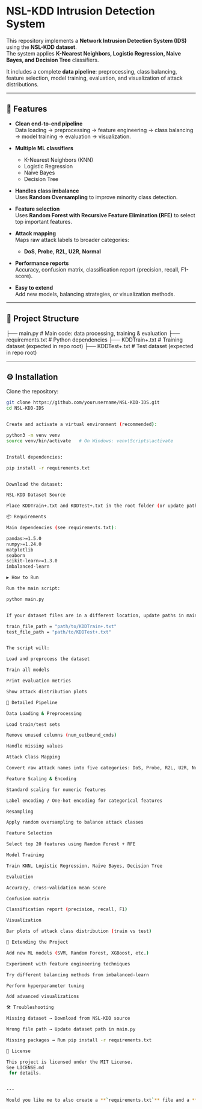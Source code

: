 # NSL-KDD Intrusion Detection System

This repository implements a **Network Intrusion Detection System (IDS)** using the **NSL-KDD dataset**.  
The system applies **K-Nearest Neighbors, Logistic Regression, Naive Bayes, and Decision Tree** classifiers.  

It includes a complete **data pipeline**: preprocessing, class balancing, feature selection, model training, evaluation, and visualization of attack distributions.

---

## 🚀 Features

- **Clean end-to-end pipeline**  
  Data loading → preprocessing → feature engineering → class balancing → model training → evaluation → visualization.

- **Multiple ML classifiers**  
  - K-Nearest Neighbors (KNN)  
  - Logistic Regression  
  - Naive Bayes  
  - Decision Tree  

- **Handles class imbalance**  
  Uses **Random Oversampling** to improve minority class detection.  

- **Feature selection**  
  Uses **Random Forest with Recursive Feature Elimination (RFE)** to select top important features.  

- **Attack mapping**  
  Maps raw attack labels to broader categories:  
  - **DoS**, **Probe**, **R2L**, **U2R**, **Normal**  

- **Performance reports**  
  Accuracy, confusion matrix, classification report (precision, recall, F1-score).  

- **Easy to extend**  
  Add new models, balancing strategies, or visualization methods.  

---

## 📂 Project Structure

├── main.py # Main code: data processing, training & evaluation
├── requirements.txt # Python dependencies
├── KDDTrain+.txt # Training dataset (expected in repo root)
├── KDDTest+.txt # Test dataset (expected in repo root)


---

## ⚙️ Installation

Clone the repository:

```bash
git clone https://github.com/yourusername/NSL-KDD-IDS.git
cd NSL-KDD-IDS


Create and activate a virtual environment (recommended):

python3 -m venv venv
source venv/bin/activate   # On Windows: venv\Scripts\activate


Install dependencies:

pip install -r requirements.txt


Download the dataset:

NSL-KDD Dataset Source

Place KDDTrain+.txt and KDDTest+.txt in the root folder (or update paths in main.py).

📦 Requirements

Main dependencies (see requirements.txt):

pandas>=1.5.0
numpy>=1.24.0
matplotlib
seaborn
scikit-learn>=1.3.0
imbalanced-learn

▶️ How to Run

Run the main script:

python main.py


If your dataset files are in a different location, update paths in main.py:

train_file_path = "path/to/KDDTrain+.txt"
test_file_path = "path/to/KDDTest+.txt"


The script will:

Load and preprocess the dataset

Train all models

Print evaluation metrics

Show attack distribution plots

🔎 Detailed Pipeline

Data Loading & Preprocessing

Load train/test sets

Remove unused columns (num_outbound_cmds)

Handle missing values

Attack Class Mapping

Convert raw attack names into five categories: DoS, Probe, R2L, U2R, Normal

Feature Scaling & Encoding

Standard scaling for numeric features

Label encoding / One-hot encoding for categorical features

Resampling

Apply random oversampling to balance attack classes

Feature Selection

Select top 20 features using Random Forest + RFE

Model Training

Train KNN, Logistic Regression, Naive Bayes, Decision Tree

Evaluation

Accuracy, cross-validation mean score

Confusion matrix

Classification report (precision, recall, F1)

Visualization

Bar plots of attack class distribution (train vs test)

🔧 Extending the Project

Add new ML models (SVM, Random Forest, XGBoost, etc.)

Experiment with feature engineering techniques

Try different balancing methods from imbalanced-learn

Perform hyperparameter tuning

Add advanced visualizations

🛠️ Troubleshooting

Missing dataset → Download from NSL-KDD source

Wrong file path → Update dataset path in main.py

Missing packages → Run pip install -r requirements.txt

📜 License

This project is licensed under the MIT License.
See LICENSE.md
 for details.


---

Would you like me to also create a **`requirements.txt`** file and a **starter `main.py` template** so your intern can directly run the project without guessing?
